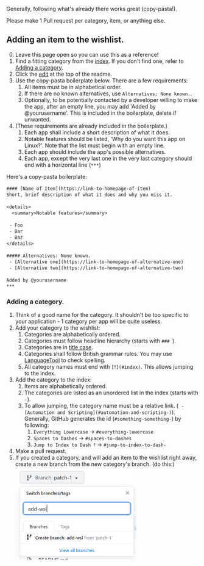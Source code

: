 Generally, following what's already there works great (copy-pasta!).

Please make 1 Pull request per category, item, or anything else.

## Adding an item to the wishlist.
0. Leave this page open so you can use this as a reference!
1. Find a fitting category from the [index](README.md#index). If you don't find one, refer to [Adding a category](#adding-a-category).
1. Click the [edit](https://github.com/jtagcat/linux-wishlist/edit/master/README.md) at the top of the readme.
1. Use the copy-pasta boilerplate below. There are a few requirements:
   1. All items must be in alphabetical order.
   1. If there are no known alternatives, use `Alternatives: None known.`.
   1. Optionally, to be potentially contacted by a developer willing to make the app, after an empty line, you may add 'Added by @yourusername'. This is included in the boilerplate, delete if unwanted.
1. (These requirements are already included in the boilerplate.)
   1. Each app shall include a short description of what it does.
   1. Notable features should be listed, 'Why do you want this app on Linux?'. Note that the list must begin with an empty line.
   1. Each app should include the app's possible alternatives.
   1. Each app, except the very last one in the very last category should end with a horizontal line (`***`)

Here's a copy-pasta boilerplate:
```
#### [Name of Item](https://link-to-homepage-of-item)
Short, brief description of what it does and why you miss it.

<details>
  <summary>Notable features</summary>

 - Foo
 - Bar
 - Baz
</details>

##### Alternatives: None known.
 - [Alternative one](https://link-to-homepage-of-alternative-one)
 - [Alternative two](https://link-to-homepage-of-alternative-two)

Added by @yourusername
***
```


### Adding a category.
1. Think of a good name for the category. It shouldn't be too specific to your application - 1 category per app will be quite useless.
1. Add your category to the wishlist:
   1. Categories are alphabetically ordered.
   1. Categories must follow headline hierarchy (starts with `### `).
   1. Categories are in [title case](https://en.wikipedia.org/wiki/Capitalization#Title_case).
   1. Categories shall follow British grammar rules. You may use [LanguageTool](https://languagetool.org/) to check spelling.
   1. All category names must end with `[⤒](#index)`. This allows jumping to the index.
1. Add the category to the index:
   1. Items are alphabetically ordered.
   1. The categories are listed as an unordered list in the index (starts with ` - `).
   1. To allow jumping, the category name must be a relative link. (` - [Automation and Scripting](#automation-and-scripting-)`). Generally, GitHub generates the id (`#something-something-`) by following:
      1. `Everything Lowercase` -> `#everything-lowercase`
      1. `Spaces to Dashes` -> `#spaces-to-dashes`
      1. `Jump to Index to Dash ⤒` -> `#jump-to-index-to-dash-`
1. Make a pull request.
1. If you created a category, and will add an item to the wishlist right away, create a new branch from the new category's branch. (do this:)
![creating-a-new-branch-from-an-another-branch-on-github](creating-a-new-branch-from-an-another-branch-on-github.png)